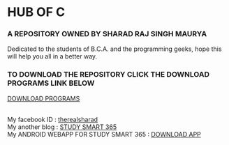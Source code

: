 <h1>HUB OF C</h1>
<h3>A REPOSITORY OWNED BY SHARAD RAJ SINGH MAURYA</h3>
<p>Dedicated to the students of B.C.A. and the programming geeks, hope this will help you all in a better way.</p>

<h3>TO DOWNLOAD THE REPOSITORY CLICK THE DOWNLOAD PROGRAMS LINK BELOW
</h3> <a href="https://github.com/IAMSHARADRAJ/C/archive/master.zip">DOWNLOAD PROGRAMS</a>
<br><br>

  My facebook ID : <a href="https://wwww.facebook.com/therealsharad">therealsharad</a><br>
  My another blog : <a href="https://studysmart365.wordpress.com">STUDY SMART 365</a><br>
  My ANDROID WEBAPP FOR STUDY SMART 365 : <a href="https://www.mediafire.com/file/5b9by662d5dnvyz/STUDY_SMART_365_release.apk">DOWNLOAD APP</a>
